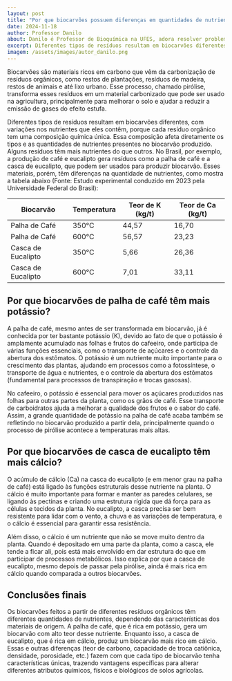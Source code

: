 ```yaml
---
layout: post  
title: "Por que biocarvões possuem diferenças em quantidades de nutrientes?"  
date: 2024-11-18  
author: Professor Danilo  
about: Danilo é Professor de Bioquímica na UFES, adora resolver problemas e encontrar conexões que explicam melhor o conhecimento científico. Possui formação acadêmica em Agronomia e é autodidata em programação. Com sua esposa criou o projeto "Código Agro" que apoia a manutenção deste site.  
excerpt: Diferentes tipos de resíduos resultam em biocarvões diferentes, com variações nos nutrientes que eles contêm, porque cada resíduo orgânico tem uma composição química única. Essa composição afeta diretamente os tipos e as quantidades de nutrientes presentes no biocarvão produzido.   
imagem: /assets/images/autor_danilo.png  
---
```


Biocarvões são materiais ricos em carbono que vêm da carbonização de resíduos orgânicos, como restos de plantações, resíduos de madeira, restos de animais e até lixo urbano. Esse processo, chamado pirólise, transforma esses resíduos em um material carbonizado que pode ser usado na agricultura, principalmente para melhorar o solo e ajudar a reduzir a emissão de gases do efeito estufa.

Diferentes tipos de resíduos resultam em biocarvões diferentes, com variações nos nutrientes que eles contêm, porque cada resíduo orgânico tem uma composição química única. Essa composição afeta diretamente os tipos e as quantidades de nutrientes presentes no biocarvão produzido. Alguns resíduos têm mais nutrientes do que outros. No Brasil, por exemplo, a produção de café e eucalipto gera resíduos como a palha de café e a casca de eucalipto, que podem ser usados para produzir biocarvão. Esses materiais, porém, têm diferenças na quantidade de nutrientes, como mostra a tabela abaixo (Fonte: Estudo experimental conduzido em 2023 pela Universidade Federal do Brasil):

| Biocarvão          | Temperatura | Teor de K (kg/t) | Teor de Ca (kg/t) |
| ------------------ | ----------- | ---------------- | ----------------- |
| Palha de Café      | 350°C       | 44,57            | 16,70             |
| Palha de Café      | 600°C       | 56,57            | 23,23             |
| Casca de Eucalipto | 350°C       | 5,66             | 26,36             |
| Casca de Eucalipto | 600°C       | 7,01             | 33,11             |

## Por que biocarvões de palha de café têm mais potássio?

A palha de café, mesmo antes de ser transformada em biocarvão, já é conhecida por ter bastante potássio (K), devido ao fato de que o potássio é amplamente acumulado nas folhas e frutos do cafeeiro, onde participa de várias funções essenciais, como o transporte de açúcares e o controle da abertura dos estômatos. O potássio é um nutriente muito importante para o crescimento das plantas, ajudando em processos como a fotossíntese, o transporte de água e nutrientes, e o controle da abertura dos estômatos (fundamental para processos de transpiração e trocas gasosas).

No cafeeiro, o potássio é essencial para mover os açúcares produzidos nas folhas para outras partes da planta, como os grãos de café. Esse transporte de carboidratos ajuda a melhorar a qualidade dos frutos e o sabor do café. Assim, a grande quantidade de potássio na palha de café acaba também se refletindo no biocarvão produzido a partir dela, principalmente quando o processo de pirólise acontece a temperaturas mais altas.

## Por que biocarvões de casca de eucalipto têm mais cálcio?

O acúmulo de cálcio (Ca) na casca do eucalipto (e em menor grau na palha de café) está ligado às funções estruturais desse nutriente na planta. O cálcio é muito importante para formar e manter as paredes celulares, se ligando às pectinas e criando uma estrutura rígida que dá força para as células e tecidos da planta. No eucalipto, a casca precisa ser bem resistente para lidar com o vento, a chuva e as variações de temperatura, e o cálcio é essencial para garantir essa resistência.

Além disso, o cálcio é um nutriente que não se move muito dentro da planta. Quando é depositado em uma parte da planta, como a casca, ele tende a ficar ali, pois está mais envolvido em dar estrutura do que em participar de processos metabólicos. Isso explica por que a casca de eucalipto, mesmo depois de passar pela pirólise, ainda é mais rica em cálcio quando comparada a outros biocarvões.

## Conclusões finais

Os biocarvões feitos a partir de diferentes resíduos orgânicos têm diferentes quantidades de nutrientes, dependendo das características dos materiais de origem. A palha de café, que é rica em potássio, gera um biocarvão com alto teor desse nutriente.
Enquanto isso, a casca de eucalipto, que é rica em cálcio, produz um biocarvão mais rico em cálcio. Essas e outras diferenças (teor de carbono, capacidade de troca catiônica, densidade, porosidade, etc.) fazem com que cada tipo de biocarvão tenha características únicas, trazendo vantagens específicas para alterar diferentes atributos químicos, físicos e biológicos de solos agrícolas.

